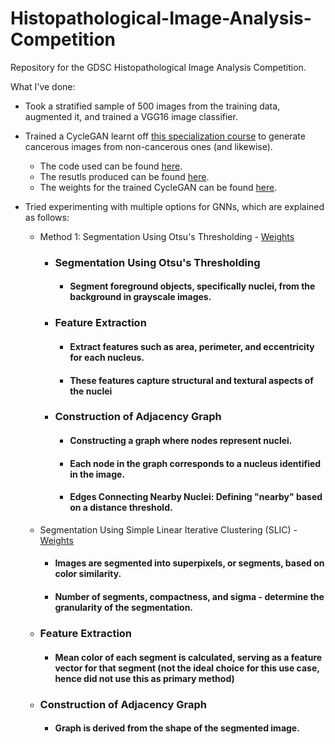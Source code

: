 # Histopathological-Image-Analysis-Competition
Repository for the GDSC Histopathological Image Analysis Competition.

What I've done: 
- Took a stratified sample of 500 images from the training data, augmented it, and trained a VGG16 image classifier.
  
- Trained a CycleGAN learnt off [this specialization course](https://www.coursera.org/account/accomplishments/specialization/certificate/MK2MTM8QZ9NC) to generate cancerous images from non-cancerous ones (and likewise).
    - The code used can be found [here](https://github.com/shravan-18/Histopathological-Image-Analysis-Competition/blob/main/AMD-Cloud-Runs/CycleGAN/cycle_gan.py).
    - The resutls produced can be found [here](https://github.com/shravan-18/Histopathological-Image-Analysis-Competition/tree/main/AMD-Cloud-Runs/CycleGAN/CycleGAN_images).
    - The weights for the trained CycleGAN can be found [here](https://github.com/shravan-18/Histopathological-Image-Analysis-Competition/tree/main/ckpt/CycleGAN).

- Tried experimenting with multiple options for GNNs, which are explained as follows:
    - Method 1: Segmentation Using Otsu's Thresholding - [Weights](https://github.com/shravan-18/Histopathological-Image-Analysis-Competition/blob/main/ckpt/GNN/gcn_model-otsu.pth)
        - ### **Segmentation Using Otsu's Thresholding**
      
          - #### Segment foreground objects, specifically nuclei, from the background in grayscale images.
          
        - ### **Feature Extraction**
      
          - #### Extract features such as area, perimeter, and eccentricity for each nucleus.
          - #### These features capture structural and textural aspects of the nuclei
          
        - ### **Construction of Adjacency Graph**
      
          - #### Constructing a graph where nodes represent nuclei.
          - #### Each node in the graph corresponds to a nucleus identified in the image.
          - #### Edges Connecting Nearby Nuclei: Defining "nearby" based on a distance threshold.

    - Segmentation Using Simple Linear Iterative Clustering (SLIC) - [Weights](https://github.com/shravan-18/Histopathological-Image-Analysis-Competition/blob/main/ckpt/GNN/gcn_model-slic.pth)
    
        - #### Images are segmented into superpixels, or segments, based on color similarity.
        - #### Number of segments, compactness, and sigma -  determine the granularity of the segmentation. 
        
    - ### Feature Extraction
    
        - #### Mean color of each segment is calculated, serving as a feature vector for that segment (not the ideal choice for this use case, hence did not use this as primary method)
        
    - ### Construction of Adjacency Graph
    
        - #### Graph is derived from the shape of the segmented image.
